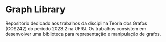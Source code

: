 # Graph Library
Repositório dedicado aos trabalhos da disciplina Teoria dos Grafos (COS242) do período 2023.2 na UFRJ.
Os trabalhos consistem em desenvolver uma biblioteca para representação e manipulação de grafos.